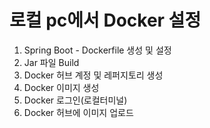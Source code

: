 # 로컬 pc에서 Docker 설정    
1. Spring Boot - Dockerfile 생성 및 설정   
2. Jar 파일 Build    
3. Docker 허브 계정 및 레퍼지토리 생성
4. Docker 이미지 생성   
5. Docker 로그인(로컬터미널)    
6. Docker 허브에 이미지 업로드
